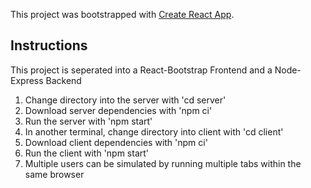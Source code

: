 This project was bootstrapped with [Create React App](https://github.com/facebook/create-react-app).

## Instructions

This project is seperated into a React-Bootstrap Frontend and a Node-Express Backend

1. Change directory into the server with 'cd server'
2. Download server dependencies with 'npm ci'
3. Run the server with 'npm start'
4. In another terminal, change directory into client with 'cd client'
5. Download client dependencies with 'npm ci'
6. Run the client with 'npm start'
7. Multiple users can be simulated by running multiple tabs within the same browser
